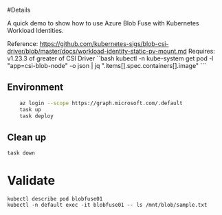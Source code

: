 #Details 

A quick demo to show how to use Azure Blob Fuse with Kubernetes Workload Identities.

Reference: https://github.com/kubernetes-sigs/blob-csi-driver/blob/master/docs/workload-identity-static-pv-mount.md
Requires: v1.23.3 of greater of CSI Driver
    ``bash
    kubectl -n kube-system get pod -l "app=csi-blob-node" -o json | jq ".items[].spec.containers[].image"
    ```

## Environment
```bash
    az login --scope https://graph.microsoft.com/.default
    task up
    task deploy
```

## Clean up
```bash
task down
```

# Validate 
```
kubectl describe pod blobfuse01 
kubectl -n default exec -it blobfuse01 -- ls /mnt/blob/sample.txt
```